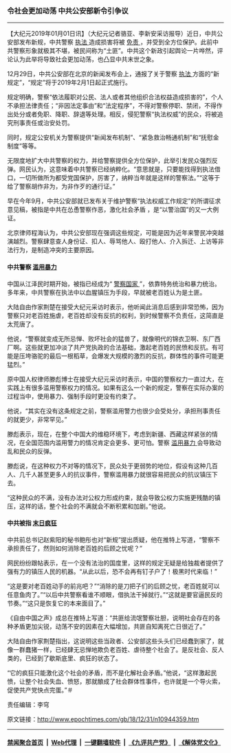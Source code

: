 ### 令社会更加动荡 中共公安部新令引争议
------------------------

<p>
 【大纪元2019年01月01日讯】（大纪元记者骆亚、李新安采访报导）近日，中共公安部发布新规，中共警察
 <a href="http://www.epochtimes.com/gb/tag/%E6%89%A7%E6%B3%95.html">
  执法
 </a>
 造成损害将被
 <a href="http://www.epochtimes.com/gb/tag/%E5%85%8D%E8%B4%A3.html">
  免责
 </a>
 ，并受到全方位保护。此前中共警察形象就极其不堪，被民间称为“土匪”。中共这个新政引起舆论一片哗然，评论认为此举将导致社会更加动荡，也凸显中共末世之象。
</p>
<p>
 12月29日，中共公安部在北京的新闻发布会上，通报了关于警察
 <a href="http://www.epochtimes.com/gb/tag/%E6%89%A7%E6%B3%95.html">
  执法
 </a>
 方面的“新规定”，“规定”将于2019年2月1日起正式施行。
</p>
<p>
 规定明确，警察“依法履职对公民、法人或者其他组织合法权益造成损害的”，个人不承担法律责任；“非因法定事由”和“法定程序”，不得对警察停职、禁闭，不得作出处分或者免职、降职、辞退等处理。相反，侵犯警察“执法权威”的民众，将被追究刑事责任或治安处罚。
</p>
<p>
 同时，规定公安机关为警察提供“新闻发布机制”、“紧急救治畅通机制”和“抚慰金制度”等等。
</p>
<p>
 无限度地扩大中共警察的权力，并给警察提供全方位保护，此举引发民众强烈反弹。网民认为，这意味着中共警察已经纳粹化。“意思就是，只要能找得到执法借口，一切所做所为都受党国保护，厉害了，纳粹当年就是这样的警察法。”“这等于给了警察胡作非为，为非作歹的通行证。”
</p>
<p>
 早在今年9月，中共公安部就已发布关于维护警察“执法权威工作规定”的所谓征求意见稿，被指是中共在怂恿警察作恶，激化社会矛盾 ，是“以警治国”的又一大例证。
</p>
<p>
 北京律师程海认为，中共公安部现在强调这些规定，可能是因为近年来警民冲突越演越烈。警察肆意查人身份证、扣人、辱骂他人、殴打他人、介入拆迁、上访等非法行为，是制造冲突的主要原因。
</p>
<h4>
 中共警察
 <a href="http://www.epochtimes.com/gb/tag/%E6%BB%A5%E7%94%A8%E6%9A%B4%E5%8A%9B.html">
  滥用暴力
 </a>
</h4>
<p>
 中国从江泽民时期开始，被指已经成为“
 <a href="http://www.epochtimes.com/gb/tag/%E8%AD%A6%E5%AF%9F%E5%9B%BD%E5%AE%B6.html">
  警察国家
 </a>
 ”，依靠特务统治和暴力统治。多年来，中共警察在执法中以血腥镇压为手段，早就被老百姓认为是土匪。
</p>
<p>
 大陆自由作家荆楚在接受大纪元采访时表示，他听闻此消息后感到非常恐怖，因为警察只对老百姓施虐，老百姓却没有反抗的权利，到时候警察不负责任，这简直是太荒唐了。
</p>
<p>
 他说，“警察就变成无所忌惮、败坏社会的猛兽了，就像明代的锦衣卫啊、东厂西厂啊。这些就更加冲淡了共产党执政的合法基础，激起老百姓的民愤和反抗。有可能是压垮骆驼的最后一根稻草，会爆发大规模的激烈的反抗，群体性的事件可能更猛烈。”
</p>
<p>
 原中国人权律师滕彪博士在接受大纪元采访时表示，中国的警察权力一直过大，在实践上有很多滥用警察权力的情况。如果有这么一个新的规定，警察在实际办案的过程当中，使用暴力、强制手段时更没有约束了。
</p>
<p>
 他说，“其实在没有这条规定之前，警察滥用警力也很少会受处分，承担刑事责任的就更少，非常罕见。”
</p>
<p>
 滕彪表示，现在，在整个中国大的维稳环境下，考虑到新疆、西藏这样紧张的情况，在全国范围内滥用警力的情况肯定会更多、更可怕。警察
 <a href="http://www.epochtimes.com/gb/tag/%E6%BB%A5%E7%94%A8%E6%9A%B4%E5%8A%9B.html">
  滥用暴力
 </a>
 会导致动乱和民众的反弹。
</p>
<p>
 滕彪说，在这种权力不对等的情况下，民众处于更弱势的地位，假设有这种几百人、几千人甚至更多人的抗议事件，警察滥用暴力就很容易把民众的抗议镇压下去。
</p>
<p>
 “这种民众的不满，没有办法对公权力形成约束，就会导致公权力实施更残酷的镇压，这样的话，整个社会的不满就会不断积累和加剧。”他说。
</p>
<h4>
 中共被指
 <a href="http://www.epochtimes.com/gb/tag/%E6%9C%AB%E6%97%A5%E7%96%AF%E7%8B%82.html">
  末日疯狂
 </a>
</h4>
<p>
 中共前总书记赵紫阳的秘书鲍彤也对“新规”提出质疑，他在推特上写道，“警察不承担责任了，然则如何消除老百姓的后顾之忧呢？”
</p>
<p>
 网民纷纷跟帖表示，在一个没有法治的国度里，这样的规定无疑是给独裁者提供了强有力的镇压人民的机器。“从此以后，恐不会再有钉子户了！极黑时代来临！”
</p>
<p>
 “这是要对老百姓动手的前兆吧？”“消除的是刀把子们的后顾之忧，老百姓就可以任意鱼肉了。”“以后中共警察看谁不顺眼，借执法干掉就行。”“这就是要官逼民反的节奏。”“这只是恢复它的本来面目了。”
</p>
<p>
 《自由中国之声》成总在推特上写道：“共匪给流氓警察壮胆，说明社会存在的各种矛盾更加尖锐，动荡不安的因素在大幅增加，共匪自知离死亡日很近了。”
</p>
<p>
 大陆自由作家荆楚指出，这说明这些当政者、公安部这些头头们已经蠢到家了，就像一群蠢猪一样，已经肆无忌惮地欺负老百姓、虐待整个社会了。是反社会、反人类的，已经到了歇斯底里、疯狂的状态了。
</p>
<p>
 “它的疯狂只能激化这个社会的矛盾，而不是化解社会矛盾。”他说，“这样激起民愤，让整个社会失血、愤怒，那就酿成了社会群体性事件，也许就是一个导火索，促使共产党快点完蛋。”＃
</p>
<p>
 责任编辑：李穹
</p>

原文链接：http://www.epochtimes.com/gb/18/12/31/n10944359.htm


------------------------
#### [禁闻聚合首页](https://github.com/gfw-breaker/banned-news/blob/master/README.md) &nbsp;|&nbsp; [Web代理](https://github.com/gfw-breaker/open-proxy/blob/master/README.md) &nbsp;|&nbsp; [一键翻墙软件](https://github.com/gfw-breaker/nogfw/blob/master/README.md) &nbsp;|&nbsp; [《九评共产党》](https://github.com/gfw-breaker/9ping.md/blob/master/README.md#九评之一评共产党是什么) &nbsp;|&nbsp; [《解体党文化》](https://github.com/gfw-breaker/jtdwh.md/blob/master/README.md#绪论)